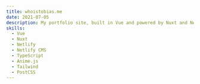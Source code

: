 ```yaml
---
title: whoistobias.me
date: 2021-07-05
description: My portfolio site, built in Vue and powered by Nuxt and Netlify
skills:
  - Vue
  - Nuxt
  - Netlify
  - Netlify CMS
  - TypeScript
  - Anime.js
  - Tailwind
  - PostCSS
---
```

